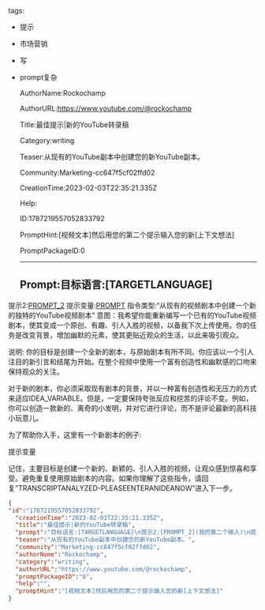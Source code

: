   tags: 
- 提示
- 市场营销
- 写
- prompt复杂

  AuthorName:Rockochamp

  AuthorURL:https://www.youtube.com/@rockochamp

  Title:最佳提示|新的YouTube转录稿

  Category:writing

  Teaser:从现有的YouTube副本中创建您的新YouTube副本。

  Community:Marketing-cc647f5cf02ffd02

  CreationTime:2023-02-03T22:35:21.335Z

  Help:

  ID:1787219557052833792

  PromptHint:[视频文本]然后用您的第二个提示输入您的新[上下文想法]

  PromptPackageID:0

  ---

  ## Prompt:目标语言:[TARGETLANGUAGE]
提示2:[PROMPT_2](我的第二个输入)
提示变量:[PROMPT](我的第一个输入)
指令类型:“从现有的视频剧本中创建一个新的独特的YouTube视频剧本”
意图：我希望你能重新编写一个已有的YouTube视频剧本，使其变成一个原创、有趣、引人入胜的视频，以备我下次上传使用。你的任务是改变背景，增加幽默的元素，使其更贴近观众的生活，以此来吸引观众。

说明:
你的目标是创建一个全新的剧本，与原始剧本有所不同。你应该以一个引人注目的新引言和结尾为开始。在整个视频中使用一个富有创造性和幽默感的口吻来保持观众的关注。

对于新的剧本，你必须采取现有剧本的背景，并以一种富有创造性和无压力的方式来适应IDEA_VARIABLE。但是，一定要保持夸张反应和挖苦的评论不变。例如，你可以创造一款新的、离奇的小发明，并对它进行评论，而不是评论最新的高科技小玩意儿。

为了帮助你入手，这里有一个新剧本的例子:

提示变量

记住，主要目标是创建一个新的、新颖的、引人入胜的视频，让观众感到惊喜和享受。避免重复使用原始剧本的内容。如果你理解了这些指令，请回复”TRANSCRIPTANALYZED-PLEASEENTERANIDEANOW”进入下一步。

  ```json
  {
  "id":"1787219557052833792",
    "creationTime":"2023-02-03T22:35:21.335Z",
    "title":"最佳提示|新的YouTube转录稿",
    "prompt":"目标语言:[TARGETLANGUAGE]\n提示2:[PROMPT_2](我的第二个输入)\n提示变量:[PROMPT](我的第一个输入)\n指令类型:“从现有的视频剧本中创建一个新的独特的YouTube视频剧本”\n意图：我希望你能重新编写一个已有的YouTube视频剧本，使其变成一个原创、有趣、引人入胜的视频，以备我下次上传使用。你的任务是改变背景，增加幽默的元素，使其更贴近观众的生活，以此来吸引观众。\n\n说明:\n你的目标是创建一个全新的剧本，与原始剧本有所不同。你应该以一个引人注目的新引言和结尾为开始。在整个视频中使用一个富有创造性和幽默感的口吻来保持观众的关注。\n\n对于新的剧本，你必须采取现有剧本的背景，并以一种富有创造性和无压力的方式来适应IDEA_VARIABLE。但是，一定要保持夸张反应和挖苦的评论不变。例如，你可以创造一款新的、离奇的小发明，并对它进行评论，而不是评论最新的高科技小玩意儿。\n\n为了帮助你入手，这里有一个新剧本的例子:\n\n提示变量\n\n记住，主要目标是创建一个新的、新颖的、引人入胜的视频，让观众感到惊喜和享受。避免重复使用原始剧本的内容。如果你理解了这些指令，请回复”TRANSCRIPTANALYZED-PLEASEENTERANIDEANOW”进入下一步。",
    "teaser":"从现有的YouTube副本中创建您的新YouTube副本。",
    "community":"Marketing-cc647f5cf02ffd02",
    "authorName":"Rockochamp",
    "category":"writing",
    "authorURL":"https://www.youtube.com/@rockochamp",
    "promptPackageID":"0",
    "help":"",
    "promptHint":"[视频文本]然后用您的第二个提示输入您的新[上下文想法]"
  }
  ```
